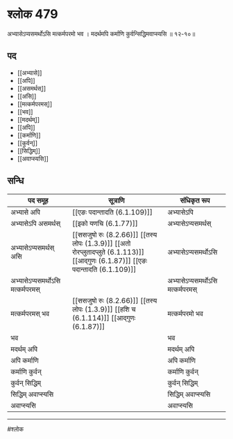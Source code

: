 # श्लोक 479

अभ्यासेऽप्यसमर्थोऽसि मत्कर्मपरमो भव ।
मदर्थमपि कर्माणि कुर्वन्सिद्धिमवाप्स्यसि ॥ १२-१०॥


## पद 

- [[अभ्यासे]]
- [[अपि]]
- [[असमर्थस्]]
- [[असि]]
- [[मत्कर्मपरमस्]]
- [[भव]]
- [[मदर्थम्]]
- [[अपि]]
- [[कर्माणि]]
- [[कुर्वन्]]
- [[सिद्धिम्]]
- [[अवाप्स्यसि]]

## सन्धि

| पद समूह | सूत्राणि | संधिकृत रूप |
| ----- | ----- | ----- |
| अभ्यासे अपि |  [[एङः पदान्तादति (6.1.109)]] | अभ्यासेऽपि |
| अभ्यासेऽपि असमर्थस् |  [[इको यणचि (6.1.77)]] | अभ्यासेऽप्यसमर्थस् |
| अभ्यासेऽप्यसमर्थस् असि |  [[ससजुषो रुः (8.2.66)]] [[तस्य लोपः (1.3.9)]] [[अतो रोरप्लुतादप्लुते (6.1.113)]] [[आद्गुणः (6.1.87)]] [[एङः पदान्तादति (6.1.109)]] | अभ्यासेऽप्यसमर्थोऽसि |
| अभ्यासेऽप्यसमर्थोऽसि मत्कर्मपरमस् |  | अभ्यासेऽप्यसमर्थोऽसि मत्कर्मपरमस् |
| मत्कर्मपरमस् भव |  [[ससजुषो रुः (8.2.66)]] [[तस्य लोपः (1.3.9)]] [[हशि च (6.1.114)]] [[आद्गुणः (6.1.87)]] | मत्कर्मपरमो भव |
| भव |  | भव |
| मदर्थम् अपि |  | मदर्थम् अपि |
| अपि कर्माणि |  | अपि कर्माणि |
| कर्माणि कुर्वन् |  | कर्माणि कुर्वन् |
| कुर्वन् सिद्धिम् |  | कुर्वन् सिद्धिम् |
| सिद्धिम् अवाप्स्यसि |  | सिद्धिम् अवाप्स्यसि |
| अवाप्स्यसि |  | अवाप्स्यसि |


---

#श्लोक